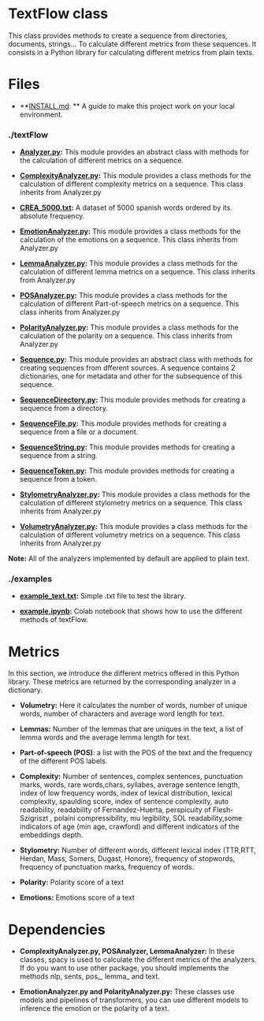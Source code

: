# TextFlow class

This class provides methods to create a sequence from directories, documents, strings… To calculate different metrics from these sequences. It consists in a Python library for calculating different metrics from plain texts.

# Files

 - **[INSTALL.md](https://gitlab.ujaen.es/jcollado/textflow/blob/master/INSTALL.md): ** A guide to make this project work on your local environment.

### ./textFlow

- **[Analyzer.py](https://gitlab.ujaen.es/jcollado/textflow/blob/master/textflow/Analyzer.py):** This module provides an abstract class with methods for the calculation of different metrics on a sequence.

- **[ComplexityAnalyzer.py](https://gitlab.ujaen.es/jcollado/textflow/blob/master/textflow/ComplexityAnalyzer.py):** This module provides a class methods for the calculation of different complexity metrics on a sequence. This class inherits from Analyzer.py

- **[CREA_5000.txt](https://gitlab.ujaen.es/jcollado/textflow/blob/master/textflow/Crea-5000.txt):** A dataset of 5000 spanish words ordered by its absolute frequency.

- **[EmotionAnalyzer.py](https://gitlab.ujaen.es/jcollado/textflow/blob/master/textflow/EmotionAnalyzer.py):** This module provides a class methods for the calculation of the emotions on a sequence. This class inherits from Analyzer.py

- **[LemmaAnalyzer.py](https://gitlab.ujaen.es/jcollado/textflow/blob/master/textflow/LemmaAnalyzer.py):** This module provides a class methods for the calculation of different lemma metrics on a sequence. This class inherits from Analyzer.py

- **[POSAnalyzer.py](https://gitlab.ujaen.es/jcollado/textflow/blob/master/textflow/POSAnalyzer.py):** This module provides a class methods for the calculation of different Part-of-speech metrics on a sequence. This class inherits from Analyzer.py

- **[PolarityAnalyzer.py](https://gitlab.ujaen.es/jcollado/textflow/blob/master/textflow/PolarityAnalyzer.py):** This module provides a class methods for the calculation of the polarity on a sequence. This class inherits from Analyzer.py

- **[Sequence.py](https://gitlab.ujaen.es/jcollado/textflow/blob/master/textflow/Sequence.py):** This module provides an abstract class with methods for creating sequences from dfferent sources. A sequence contains 2 dictionaries, one for metadata and other for the subsequence of this sequence.

- **[SequenceDirectory.py](https://gitlab.ujaen.es/jcollado/textflow/blob/master/textflow/SequenceDirectory.py):** This module provides methods for creating a sequence from a directory.

- **[SequenceFile.py](https://gitlab.ujaen.es/jcollado/textflow/blob/master/textflow/SequenceFile.py):** This module provides methods for creating a sequence from a file or a document.

- **[SequenceString.py](https://gitlab.ujaen.es/jcollado/textflow/blob/master/textflow/SequenceString.py):** This module provides methods for creating a sequence from a string.

- **[SequenceToken.py](https://gitlab.ujaen.es/jcollado/textflow/blob/master/textflow/SequenceToken.py):** This module provides methods for creating a sequence from a token.

- **[StylometryAnalyzer.py](https://gitlab.ujaen.es/jcollado/textflow/blob/master/textflow/StylometryAnalyzer.py):** This module provides a class methods for the calculation of different stylometry metrics on a sequence. This class inherits from Analyzer.py

- **[VolumetryAnalyzer.py](https://gitlab.ujaen.es/jcollado/textflow/blob/master/textflow/VolumetryAnalyzer.py):** This module provides a class methods for the calculation of different volumetry metrics on a sequence. This class inherits from Analyzer.py

**Note:** All of the analyzers implemented by default are applied to plain text.

### ./examples

- **[example_text.txt](https://gitlab.ujaen.es/jcollado/textflow/blob/master/Examples/ExampleDirectory/Documento%20sin%20t%C3%ADtulo.txt):** Simple .txt file to test the library.

- **[example.ipynb](https://gitlab.ujaen.es/jcollado/textflow/blob/master/Examples/Example.ipynb):** Colab notebook that shows how to use the different methods of textFlow.

# Metrics

In this section, we introduce the different metrics offered in this Python library. These metrics are returned by the corresponding analyzer in a dictionary.


- **Volumetry:** Here it calculates the number of words, number of unique words, number of characters and average word length for text.

- **Lemmas:** Number of the lemmas that are uniques in the text, a list of lemma words and the average lemma length for text.

- **Part-of-speech (POS)**: a list with the POS of the text and the frequency of the different POS labels.

- **Complexity:** Number of sentences, complex sentences, punctuation marks, words, rare words,chars, syllabes, average sentence length, index of low frequency words, index of lexical distribution, lexical complexity, spaulding score, index of sentence complexity, auto readability, readability of Fernandez-Huerta, perspicuity of Flesh-Szigriszt , polaini compressibility, mu legibility, SOL readability,some indicators of age (min age, crawford) and different indicators of the embeddings depth.

- **Stylometry:** Number of different words, different lexical index (TTR,RTT, Herdan, Mass, Somers, Dugast, Honore), frequency of stopwords, frequency of punctuation marks, frequency of words.

- **Polarity:** Polarity score of a text

- **Emotions:** Emotions score of a text

# Dependencies

- **ComplexityAnalyzer.py, POSAnalyzer, LemmaAnalyzer:** In these classes, spacy is used to calculate the different metrics of the analyzers. If do you want to use other package, you should implements the methods nlp, sents, pos_, lemma_ and text.

- **EmotionAnalyzer.py and PolarityAnalyzer.py:** These classes use models and pipelines of transformers, you can use different models to inference the emotion or the polarity of a text.
